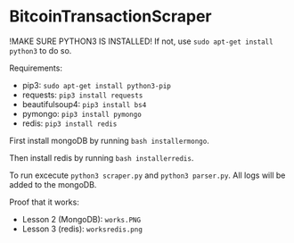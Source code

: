 # BitcoinTransactionScraper

!MAKE SURE PYTHON3 IS INSTALLED!
If not, use `sudo apt-get install python3` to do so.

Requirements:
- pip3: `sudo apt-get install python3-pip`
- requests: `pip3 install requests`
- beautifulsoup4: `pip3 install bs4`
- pymongo: `pip3 install pymongo`
- redis: `pip3 install redis`

First install mongoDB by running `bash installermongo`.

Then install redis by running `bash installerredis`.

To run excecute `python3 scraper.py` and `python3 parser.py`. All logs will be added to the mongoDB.

Proof that it works:
- Lesson 2 (MongoDB): `works.PNG`
- Lesson 3 (redis): `worksredis.png`
